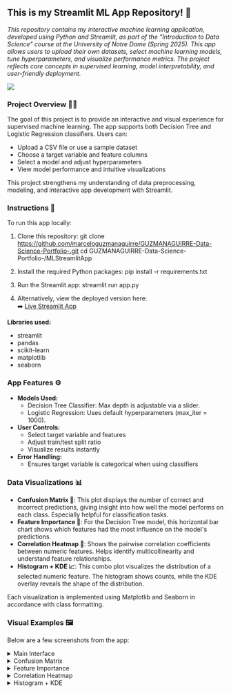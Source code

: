 ## This is my Streamlit ML App Repository! 🤖
<em>This repository contains my interactive machine learning application, developed using Python and Streamlit, as part of the "Introduction to Data Science" course at the University of Notre Dame (Spring 2025). This app allows users to upload their own datasets, select machine learning models, tune hyperparameters, and visualize performance metrics. The project reflects core concepts in supervised learning, model interpretability, and user-friendly deployment.</em>

<img src="https://github.com/marceloguzmanaguirre/GUZMANAGUIRRE-Data-Science-Portfolio-/blob/main/MLStreamlitApp/screenshots/main-interface.png"/>

### Project Overview 🧑🏻
The goal of this project is to provide an interactive and visual experience for supervised machine learning. The app supports both Decision Tree and Logistic Regression classifiers. Users can:
- Upload a CSV file or use a sample dataset
- Choose a target variable and feature columns
- Select a model and adjust hyperparameters
- View model performance and intuitive visualizations

This project strengthens my understanding of data preprocessing, modeling, and interactive app development with Streamlit.

### Instructions 🧭
To run this app locally:

1. Clone this repository:
git clone https://github.com/marceloguzmanaguirre/GUZMANAGUIRRE-Data-Science-Portfolio-.git cd GUZMANAGUIRRE-Data-Science-Portfolio-/MLStreamlitApp

2. Install the required Python packages:
pip install -r requirements.txt

3. Run the Streamlit app:
streamlit run app.py


4. Alternatively, view the deployed version here:  
➡️ [Live Streamlit App](https://<your-streamlit-app-url>.streamlit.app)

**Libraries used:**
- streamlit  
- pandas  
- scikit-learn  
- matplotlib  
- seaborn  

### App Features ⚙️
- **Models Used:**
  - Decision Tree Classifier: Max depth is adjustable via a slider.
  - Logistic Regression: Uses default hyperparameters (max_iter = 1000).
- **User Controls:**
  - Select target variable and features
  - Adjust train/test split ratio
  - Visualize results instantly
- **Error Handling:**
  - Ensures target variable is categorical when using classifiers

### Data Visualizations 📊
- **Confusion Matrix 🧮**: This plot displays the number of correct and incorrect predictions, giving insight into how well the model performs on each class. Especially helpful for classification tasks.
- **Feature Importance 🌲**: For the Decision Tree model, this horizontal bar chart shows which features had the most influence on the model's predictions.
- **Correlation Heatmap 🔗**: Shows the pairwise correlation coefficients between numeric features. Helps identify multicollinearity and understand feature relationships.
- **Histogram + KDE 📈**: This combo plot visualizes the distribution of a selected numeric feature. The histogram shows counts, while the KDE overlay reveals the shape of the distribution.

Each visualization is implemented using Matplotlib and Seaborn in accordance with class formatting.

### Visual Examples 🖼️
Below are a few screenshots from the app:

<details><summary>Main Interface</summary>
<img src="https://github.com/marceloguzmanaguirre/GUZMANAGUIRRE-Data-Science-Portfolio-/blob/main/MLStreamlitApp/screenshots/main-interface.png"/>
</details>

<details><summary>Confusion Matrix</summary>
<img src="https://github.com/marceloguzmanaguirre/GUZMANAGUIRRE-Data-Science-Portfolio-/blob/main/MLStreamlitApp/screenshots/confusion-matrix.png"/>
</details>

<details><summary>Feature Importance</summary>
<img src="https://github.com/marceloguzmanaguirre/GUZMANAGUIRRE-Data-Science-Portfolio-/blob/main/MLStreamlitApp/screenshots/feature-importance.png"/>
</details>

<details><summary>Correlation Heatmap</summary>
<img src="https://github.com/marceloguzmanaguirre/GUZMANAGUIRRE-Data-Science-Portfolio-/blob/main/MLStreamlitApp/screenshots/correlation-heatmap.png"/>
</details>

<details><summary>Histogram + KDE</summary>
<img src="https://github.com/marceloguzmanaguirre/GUZMANAGUIRRE-Data-Science-Portfolio-/blob/main/MLStreamlitApp/screenshots/histogram-kde.png"/>
</details>